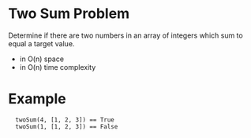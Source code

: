 # Two Sum Problem

Determine if there are two numbers in an array of integers which sum to equal a target value.

- in O(n) space
- in O(n) time complexity

# Example

```
  twoSum(4, [1, 2, 3]) == True
  twoSum(1, [1, 2, 3]) == False
```

